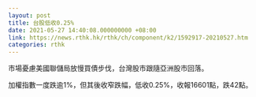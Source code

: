 ```yaml
---
layout: post
title: 台股低收0.25%
date: 2021-05-27 14:40:08.000000000 +08:00
link: https://news.rthk.hk/rthk/ch/component/k2/1592917-20210527.htm
categories: rthk
---
```


市場憂慮美國聯儲局放慢買債步伐，台灣股市跟隨亞洲股市回落。

加權指數一度跌逾1%，但其後收窄跌幅，低收0.25%，收報16601點，跌42點。
